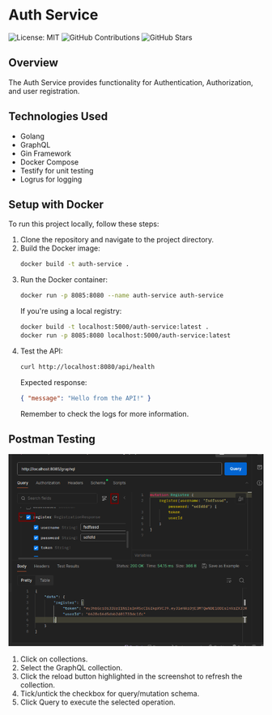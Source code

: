 # Auth Service

![License: MIT](https://img.shields.io/badge/License-MIT-yellow.svg)
![GitHub Contributions](https://img.shields.io/github/contributors/maestrom4/time-management-microservices)
![GitHub Stars](https://img.shields.io/github/stars/maestrom4/auth-service)

## Overview
The Auth Service provides functionality for Authentication, Authorization, and user registration.

## Technologies Used
- Golang
- GraphQL
- Gin Framework
- Docker Compose
- Testify for unit testing
- Logrus for logging

## Setup with Docker
To run this project locally, follow these steps:

1. Clone the repository and navigate to the project directory.
2. Build the Docker image:
    ```bash
    docker build -t auth-service .
    ```
3. Run the Docker container:
    ```bash
    docker run -p 8085:8080 --name auth-service auth-service
    ```
   If you're using a local registry:
    ```bash
    docker build -t localhost:5000/auth-service:latest .
    docker run -p 8085:8080 localhost:5000/auth-service:latest
    ```
4. Test the API:
    ```bash
    curl http://localhost:8080/api/health
    ```
   Expected response:
    ```json
    { "message": "Hello from the API!" }
    ```
   Remember to check the logs for more information.

## Postman Testing
![Postman Testing](https://github.com/maestrom4/auth-service/blob/develop/postmanTesting.png)

1. Click on collections.
2. Select the GraphQL collection.
3. Click the reload button highlighted in the screenshot to refresh the collection.
4. Tick/untick the checkbox for query/mutation schema.
5. Click Query to execute the selected operation.
